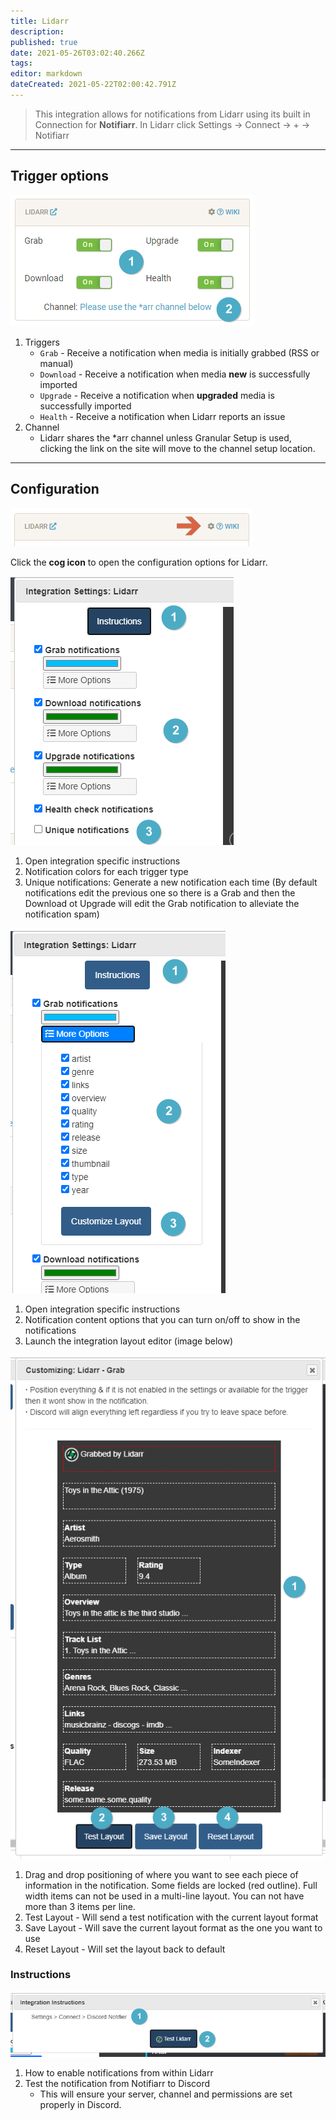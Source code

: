 ```yaml
---
title: Lidarr
description: 
published: true
date: 2021-05-26T03:02:40.266Z
tags: 
editor: markdown
dateCreated: 2021-05-22T02:00:42.791Z
---
```


> This integration allows for notifications from Lidarr using its built in Connection for **Notifiarr**. In Lidarr click Settings → Connect → + → Notifiarr

---

## Trigger options

![triggers-channels.png](/lidarr/triggers-channels.png)

1. Triggers
    - `Grab` - Receive a notification when media is initially grabbed (RSS or manual)
    - `Download` - Receive a notification when media **new** is successfully imported
    - `Upgrade` - Receive a notification when **upgraded** media is successfully imported
    - `Health` - Receive a notification when Lidarr reports an issue
1. Channel
    - Lidarr shares the *arr channel unless Granular Setup is used, clicking the link on the site will move to the channel setup location.

---

## Configuration

![open-configuration.png](/lidarr/open-configuration.png)

Click the **cog icon** to open the configuration options for Lidarr.

![configuration.png](/lidarr/configuration.png)

1. Open integration specific instructions
1. Notification colors for each trigger type
1. Unique notifications: Generate a new notification each time (By default notifications edit the previous one so there is a Grab and then the Download ot Upgrade will edit the Grab notification to alleviate the notification spam)

![configuration-2.png](/lidarr/configuration-2.png)

1. Open integration specific instructions
1. Notification content options that you can turn on/off to show in the notifications
1. Launch the integration layout editor (image below)

![layout-editor.png](/lidarr/layout-editor.png)

1. Drag and drop positioning of where you want to see each piece of information in the notification. Some fields are locked (red outline). Full width items can not be used in a multi-line layout. You can not have more than 3 items per line.
1. Test Layout - Will send a test notification with the current layout format
1. Save Layout - Will save the current layout format as the one you want to use
1. Reset Layout - Will set the layout back to default

### Instructions

![instructions.png](/lidarr/instructions.png)

1. How to enable notifications from within Lidarr
1. Test the notification from Notifiarr to Discord
    - This will ensure your server, channel and permissions are set properly in Discord.
